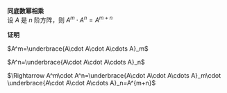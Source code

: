 **同底数幂相乘**  
设 $A$ 是 $n$ 阶方阵，则 $A^m\cdot A^n=A^{m+n}$  
  
**证明**  
  
$A^m=\underbrace{A\cdot A\cdot A\cdots A}_m$  
  
$A^n=\underbrace{A\cdot A\cdot A\cdots A}_n$  
  
$\Rightarrow A^m\cdot A^n=\underbrace{A\cdot A\cdot A\cdots A}_m\cdot \underbrace{A\cdot A\cdot A\cdots A}_n=A^{m+n}$  
  
